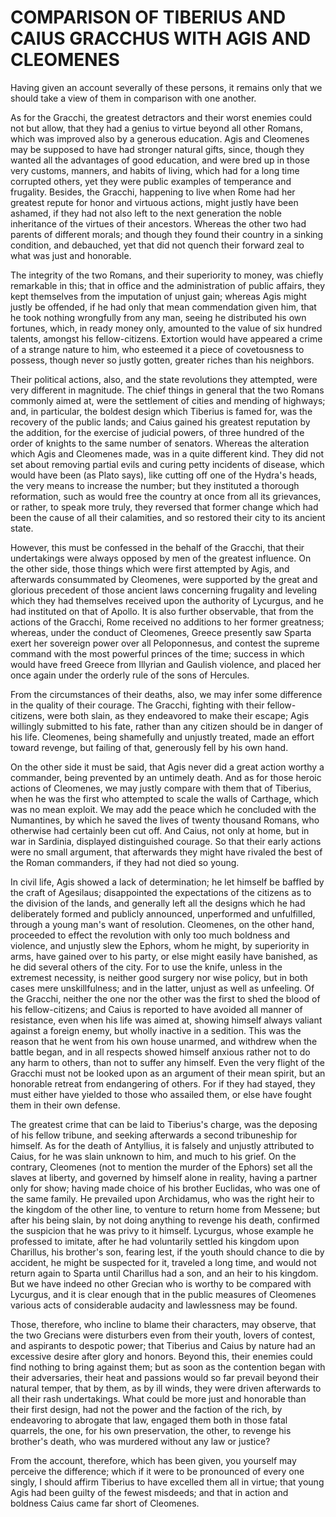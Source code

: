 # COMPARISON OF TIBERIUS AND CAIUS GRACCHUS WITH AGIS AND CLEOMENES

Having given an account severally of these persons, it remains
only that we should take a view of them in comparison with one
another.

As for the Gracchi, the greatest detractors and their worst
enemies could not but allow, that they had a genius to virtue
beyond all other Romans, which was improved also by a generous
education.  Agis and Cleomenes may be supposed to have had
stronger natural gifts, since, though they wanted all the
advantages of good education, and were bred up in those very
customs, manners, and habits of living, which had for a long time
corrupted others, yet they were public examples of temperance and
frugality.  Besides, the Gracchi, happening to live when Rome had
her greatest repute for honor and virtuous actions, might justly
have been ashamed, if they had not also left to the next
generation the noble inheritance of the virtues of their
ancestors.  Whereas the other two had parents of different morals;
and though they found their country in a sinking condition, and
debauched, yet that did not quench their forward zeal to what was
just and honorable.

The integrity of the two Romans, and their superiority to money,
was chiefly remarkable in this; that in office and the
administration of public affairs, they kept themselves from the
imputation of unjust gain; whereas Agis might justly be offended,
if he had only that mean commendation given him, that he took
nothing wrongfully from any man, seeing he distributed his own
fortunes, which, in ready money only, amounted to the value of
six hundred talents, amongst his fellow-citizens.  Extortion
would have appeared a crime of a strange nature to him, who
esteemed it a piece of covetousness to possess, though never so
justly gotten, greater riches than his neighbors.

Their political actions, also, and the state revolutions they
attempted, were very different in magnitude.  The chief things in
general that the two Romans commonly aimed at, were the settlement
of cities and mending of highways; and, in particular, the boldest
design which Tiberius is famed for, was the recovery of the public
lands; and Caius gained his greatest reputation by the addition,
for the exercise of judicial powers, of three hundred of the order
of knights to the same number of senators.  Whereas the alteration
which Agis and Cleomenes made, was in a quite different kind.
They did not set about removing partial evils and curing petty
incidents of disease, which would have been (as Plato says), like
cutting off one of the Hydra's heads, the very means to increase
the number; but they instituted a thorough reformation, such as
would free the country at once from all its grievances, or rather,
to speak more truly, they reversed that former change which had
been the cause of all their calamities, and so restored their city
to its ancient state.

However, this must be confessed in the behalf of the Gracchi, that
their undertakings were always opposed by men of the greatest
influence.  On the other side, those things which were first
attempted by Agis, and afterwards consummated by Cleomenes, were
supported by the great and glorious precedent of those ancient
laws concerning frugality and leveling which they had themselves
received upon the authority of Lycurgus, and he had instituted on
that of Apollo.  It is also further observable, that from the
actions of the Gracchi, Rome received no additions to her former
greatness; whereas, under the conduct of Cleomenes, Greece
presently saw Sparta exert her sovereign power over all
Peloponnesus, and contest the supreme command with the most
powerful princes of the time; success in which would have freed
Greece from Illyrian and Gaulish violence, and placed her once
again under the orderly rule of the sons of Hercules.

From the circumstances of their deaths, also, we may infer some
difference in the quality of their courage.  The Gracchi, fighting
with their fellow-citizens, were both slain, as they endeavored to
make their escape; Agis willingly submitted to his fate, rather
than any citizen should be in danger of his life.  Cleomenes,
being shamefully and unjustly treated, made an effort toward
revenge, but failing of that, generously fell by his own hand.

On the other side it must be said, that Agis never did a great
action worthy a commander, being prevented by an untimely death.
And as for those heroic actions of Cleomenes, we may justly
compare with them that of Tiberius, when he was the first who
attempted to scale the walls of Carthage, which was no mean
exploit.  We may add the peace which he concluded with the
Numantines, by which he saved the lives of twenty thousand Romans,
who otherwise had certainly been cut off.  And Caius, not only at
home, but in war in Sardinia, displayed distinguished courage.  So
that their early actions were no small argument, that afterwards
they might have rivaled the best of the Roman commanders, if they
had not died so young.

In civil life, Agis showed a lack of determination; he let himself
be baffled by the craft of Agesilaus; disappointed the
expectations of the citizens as to the division of the lands, and
generally left all the designs which he had deliberately formed
and publicly announced, unperformed and unfulfilled, through a
young man's want of resolution.  Cleomenes, on the other hand,
proceeded to effect the revolution with only too much boldness and
violence, and unjustly slew the Ephors, whom he might, by
superiority in arms, have gained over to his party, or else might
easily have banished, as he did several others of the city.  For
to use the knife, unless in the extremest necessity, is neither
good surgery nor wise policy, but in both cases mere
unskillfulness; and in the latter, unjust as well as unfeeling.
Of the Gracchi, neither the one nor the other was the first to
shed the blood of his fellow-citizens; and Caius is reported to
have avoided all manner of resistance, even when his life was
aimed at, showing himself always valiant against a foreign enemy,
but wholly inactive in a sedition.  This was the reason that he
went from his own house unarmed, and withdrew when the battle
began, and in all respects showed himself anxious rather not to do
any harm to others, than not to suffer any himself.  Even the very
flight of the Gracchi must not be looked upon as an argument of
their mean spirit, but an honorable retreat from endangering of
others.  For if they had stayed, they must either have yielded to
those who assailed them, or else have fought them in their own
defense.

The greatest crime that can be laid to Tiberius's charge, was the
deposing of his fellow tribune, and seeking afterwards a second
tribuneship for himself.  As for the death of Antyllius, it is
falsely and unjustly attributed to Caius, for he was slain unknown
to him, and much to his grief.  On the contrary, Cleomenes (not to
mention the murder of the Ephors) set all the slaves at liberty,
and governed by himself alone in reality, having a partner only
for show; having made choice of his brother Euclidas, who was one
of the same family.  He prevailed upon Archidamus, who was the
right heir to the kingdom of the other line, to venture to return
home from Messene; but after his being slain, by not doing
anything to revenge his death, confirmed the suspicion that he was
privy to it himself.  Lycurgus, whose example he professed to
imitate, after he had voluntarily settled his kingdom upon
Charillus, his brother's son, fearing lest, if the youth should
chance to die by accident, he might be suspected for it, traveled
a long time, and would not return again to Sparta until Charillus
had a son, and an heir to his kingdom.  But we have indeed no
other Grecian who is worthy to be compared with Lycurgus, and it
is clear enough that in the public measures of Cleomenes various
acts of considerable audacity and lawlessness may be found.

Those, therefore, who incline to blame their characters, may
observe, that the two Grecians were disturbers even from their
youth, lovers of contest, and aspirants to despotic power; that
Tiberius and Caius by nature had an excessive desire after glory
and honors.  Beyond this, their enemies could find nothing to
bring against them; but as soon as the contention began with their
adversaries, their heat and passions would so far prevail beyond
their natural temper, that by them, as by ill winds, they were
driven afterwards to all their rash undertakings.  What could be
more just and honorable than their first design, had not the power
and the faction of the rich, by endeavoring to abrogate that law,
engaged them both in those fatal quarrels, the one, for his own
preservation, the other, to revenge his brother's death, who was
murdered without any law or justice?

From the account, therefore, which has been given, you yourself
may perceive the difference; which if it were to be pronounced of
every one singly, I should affirm Tiberius to have excelled them
all in virtue; that young Agis had been guilty of the fewest
misdeeds; and that in action and boldness Caius came far short of
Cleomenes.



